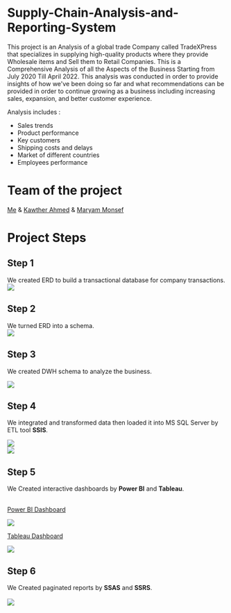 # Supply-Chain-Analysis-and-Reporting-System

This project is an Analysis of a global trade Company called TradeXPress that specializes in supplying high-quality products where they provide Wholesale items and Sell them to Retail Companies. This is a Comprehensive Analysis of all the Aspects of the Business Starting from July 2020 Till April 2022. This analysis was conducted in order to provide insights of how we've been doing so far and what recommendations can be provided in order to continue growing as a business  including increasing sales, expansion, and better customer experience.

Analysis includes :
* Sales trends
* Product performance
* Key customers
* Shipping costs and delays
* Market of different countries
* Employees performance
# Team of the project
[Me](https://github.com/shrouk-fouad) &
[Kawther Ahmed](https://github.com/Kawther-Ahmed) &
[Maryam Monsef](https://github.com/maryammonsef5) 

# Project Steps

## Step 1
We created ERD to build a transactional database for company transactions. <br>
<img  src = "https://github.com/shrouk-fouad/Supply-Chain-Analysis-and-Reporting-System/blob/main/ERD.png"><br>



## Step 2
We turned ERD into a schema. <br>
<img  src = "https://github.com/shrouk-fouad/Supply-Chain-Analysis-and-Reporting-System/blob/main/mapping.jpg"><br>



## Step 3
We created DWH schema to analyze the business. <br>

<img  src = "https://github.com/shrouk-fouad/Supply-Chain-Analysis-and-Reporting-System/blob/main/DWH%20Schema.jpg"><br>



## Step 4
We integrated and transformed data then loaded it into MS SQL Server by ETL tool **SSIS**.  <br>

<img  src = "https://github.com/shrouk-fouad/Supply-Chain-Analysis-and-Reporting-System/blob/main/SSIS.png"><br>
<img  src = "https://github.com/shrouk-fouad/Supply-Chain-Analysis-and-Reporting-System/blob/main/DB%20ERD.jpg"><br>


## Step 5
We Created interactive dashboards by **Power BI** and **Tableau**. <br><br>


[Power BI Dashboard ](https://www.novypro.com/project/tradexpress)

<img  src = "https://github.com/shrouk-fouad/Supply-Chain-Analysis-and-Reporting-System/blob/main/Power%20BI.png"><br>



[Tableau Dashboard ](https://public.tableau.com/app/profile/maryam.ahmed2384/viz/GraduationProject_16874768124450/SalesAnalysis)

<img  src = "https://github.com/shrouk-fouad/Supply-Chain-Analysis-and-Reporting-System/blob/main/Tableau.png"><br>



## Step 6
We Created paginated reports by **SSAS** and **SSRS**. <br><br>
<img  src = "https://github.com/shrouk-fouad/Supply-Chain-Analysis-and-Reporting-System/blob/main/SSRS.png"><br>

